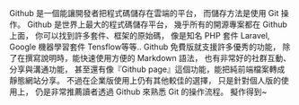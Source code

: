 Github 是一個能讓開發者把程式碼儲存在雲端的平台，
而儲存方法是使用 Git 操作。
Github 是世界上最大的程式碼儲存平台，
幾乎所有的開源專案都在 Github 上面，
你可以找到許多套件、框架的原始碼，
像是知名 PHP 套件 Laravel, Google 機器學習套件 Tensflow等等..
Github 免費版就支援許多優秀的功能，
除了在撰寫說明時，能快速使用方便的 Markdown 語法，
也有非常好的社群互動、分享與溝通功能，
甚至還有像『Github page』這個功能，能把純前端檔案轉成靜態網站分享。
不過在企業版使用上仍有其他較佳的選擇，
只是針對個人版的使用上，
仍是非常推薦讀者透過 Github 來熟悉 Git 的操作流程。
擬作得到~